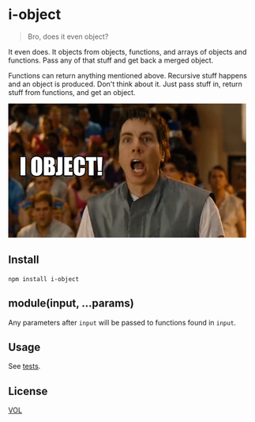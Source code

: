 # i-object

> Bro, does it even object? 

It even does. It objects from objects, functions, and arrays of objects and functions. Pass any of that stuff and get back a merged object.

Functions can return anything mentioned above. Recursive stuff happens and an object is produced. Don't think about it. Just pass stuff in, return stuff from functions, and get an object.

![I object!](https://raw.githubusercontent.com/m59peacemaker/js-i-object/master/i-object.jpg "I object!")

## Install
```
npm install i-object
```

## module(input, ...params)

Any parameters after `input` will be passed to functions found in `input`.

## Usage

See [tests](https://github.com/m59peacemaker/js-i-object/blob/master/test/index.js).

## License

[VOL](https://github.com/m59peacemaker/js-i-object/blob/master/LICENSE-VOL.txt)
